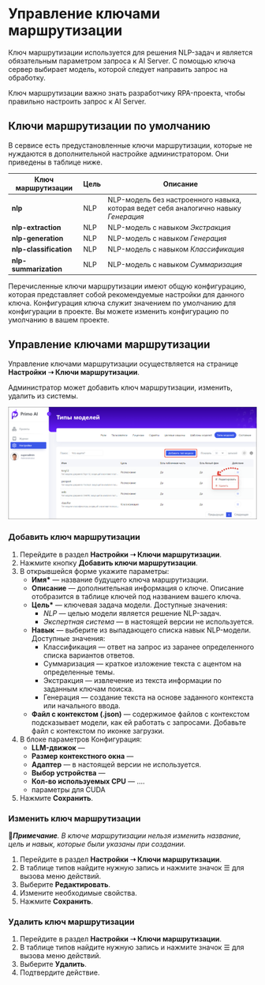 # Управление ключами маршрутизации

Ключ маршрутизации используется для решения NLP-задач и является обязательным параметром запроса к AI Server. С помощью ключа сервер выбирает модель, которой следует направить запрос на обработку. 

Ключ маршрутизации важно знать разработчику RPA-проекта, чтобы правильно настроить запрос к AI Server. 

## Ключи маршрутизации по умолчанию
В сервисе есть предустановленные ключи маршрутизации, которые не нуждаются в дополнительной настройке администратором. Они приведены в таблице ниже.

| Ключ маршрутизации | Цель   | Описание         |
| ------------------ | ------ | ---------------- |
| **nlp**            | NLP    | NLP-модель без настроенного навыка, которая ведет себя аналогично навыку *Генерация* |
| **nlp-extraction** | NLP    | NLP-модель с навыком *Экстракция* |
| **nlp-generation** | NLP    | NLP-модель с навыком *Генерация* |
| **nlp-classification** | NLP | NLP-модель с навыком *Классификация* |
| **nlp-summarization** | NLP | NLP-модель с навыком *Суммаризация* |

Перечисленные ключи маршрутизации имеют общую конфигурацию, которая представляет собой рекомендуемые настройки для данного ключа. Конфигурация ключа служит значением по умолчанию для конфигурации в проекте. Вы можете изменить конфигурацию по умолчанию в вашем проекте.


## Управление ключами маршрутизации
Управление ключами маршрутизации осуществляется на странице **Настройки ➝ Ключи маршрутизации**.  

Администратор может добавить ключ маршрутизации, изменить, удалить из системы.

![](<../../../.gitbook/assets1/primo-ai/model-types.png>)


### Добавить ключ маршрутизации

1. Перейдите в раздел **Настройки ➝ Ключи маршрутизации**. 
1. Нажмите кнопку **Добавить ключи маршрутизации**.
1. В открывшейся форме укажите параметры:
   * **Имя\*** — название будущего ключа маршрутизации.
   * **Описание** — дополнительная информация о ключе. Описание отобразится в таблице ключей под названием вашего ключа.
   * **Цель\*** — ключевая задача модели. Доступные значения:
     * *NLP* — целью модели является решение NLP-задач.
     * *Экспертная система* — в настоящей версии не используется.
   * **Навык** — выберите из выпадающего списка навык NLP-модели. Доступные значения:
     * Классификация — ответ на запрос из заранее определенного списка вариантов ответов.
     * Суммаризация — краткое изложение текста с ацентом на определенные темы.
     * Экстракция — извлечение из текста информации по заданным ключам поиска.
     * Генерация — создание текста на основе заданного контекста или начального ввода.
   * **Файл с контекстом (.json)** — содержимое файлов с контекстом подсказывает модели, как ей работать с запросами. Добавьте файл с контекстом по иконке загрузки.
1. В блоке параметров Конфигурация:
   * **LLM-движок** —
   * **Размер контекстного окна** —
   * **Адаптер** — в настоящей версии не используется.
   * **Выбор устройства** —
   * **Кол-во используемых CPU** — ....
   * параметры для CUDA
1. Нажмите **Сохранить**.


### Изменить ключ маршрутизации
:large_blue_diamond:***Примечание**. В ключе маршрутизации нельзя изменить название, цель и навык, которые были указаны при создании.*

1. Перейдите в раздел **Настройки ➝ Ключи маршрутизации**.
2. В таблице типов найдите нужную запись и нажмите значок ☰ для вызова меню действий.
3. Выберите **Редактировать**.
4. Измените необходимые свойства.
5. Нажмите **Сохранить**.


### Удалить ключ маршрутизации

1. Перейдите в раздел **Настройки ➝ Ключи маршрутизации**.
2. В таблице типов найдите нужную запись и нажмите значок ☰ для вызова меню действий.
3. Выберите **Удалить**.
4. Подтвердите действие.






